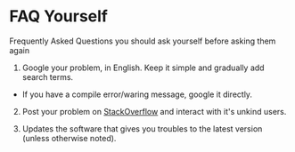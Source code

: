 # FAQ Yourself
Frequently Asked Questions you should ask yourself before asking them again

1. Google your problem, in English. Keep it simple and gradually add search terms.
  * If you have a compile error/waring message, google it directly.
  
2. Post your problem on [StackOverflow](https://stackoverflow.com/) and interact with it's unkind users.

3. Updates the software that gives you troubles to the latest version (unless otherwise noted).
